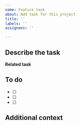 ```yaml
---
name: Feature task
about: Add task for this project
title: ''
labels: ''
assignees: ''

---
```


## **Describe the task**
<!-- A clear and concise description of what you want to happen. -->

**Related task**
<!-- Mention the related task. -->

## **To do**
- [ ]
- [ ]
- [ ]

## **Additional context**
<!-- Add any other context or screenshots about the feature request here. -->
